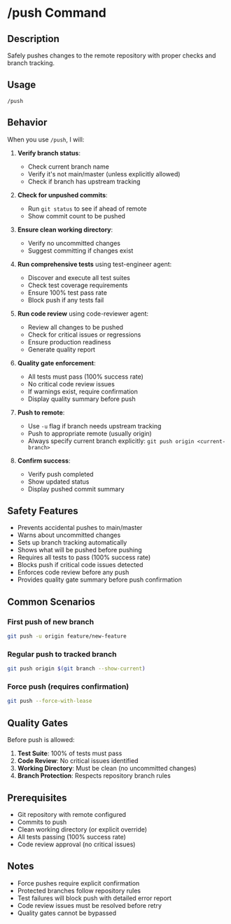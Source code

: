 # /push Command

## Description
Safely pushes changes to the remote repository with proper checks and branch tracking.

## Usage
```
/push
```

## Behavior
When you use `/push`, I will:

1. **Verify branch status**:
   - Check current branch name
   - Verify it's not main/master (unless explicitly allowed)
   - Check if branch has upstream tracking

2. **Check for unpushed commits**:
   - Run `git status` to see if ahead of remote
   - Show commit count to be pushed

3. **Ensure clean working directory**:
   - Verify no uncommitted changes
   - Suggest committing if changes exist

4. **Run comprehensive tests** using test-engineer agent:
   - Discover and execute all test suites
   - Check test coverage requirements
   - Ensure 100% test pass rate
   - Block push if any tests fail

5. **Run code review** using code-reviewer agent:
   - Review all changes to be pushed
   - Check for critical issues or regressions
   - Ensure production readiness
   - Generate quality report

6. **Quality gate enforcement**:
   - All tests must pass (100% success rate)
   - No critical code review issues
   - If warnings exist, require confirmation
   - Display quality summary before push

7. **Push to remote**:
   - Use `-u` flag if branch needs upstream tracking
   - Push to appropriate remote (usually origin)
   - Always specify current branch explicitly: `git push origin <current-branch>`

8. **Confirm success**:
   - Verify push completed
   - Show updated status
   - Display pushed commit summary

## Safety Features
- Prevents accidental pushes to main/master
- Warns about uncommitted changes
- Sets up branch tracking automatically
- Shows what will be pushed before pushing
- Requires all tests to pass (100% success rate)
- Blocks push if critical code issues detected
- Enforces code review before any push
- Provides quality gate summary before push confirmation

## Common Scenarios

### First push of new branch
```bash
git push -u origin feature/new-feature
```

### Regular push to tracked branch
```bash
git push origin $(git branch --show-current)
```

### Force push (requires confirmation)
```bash
git push --force-with-lease
```

## Quality Gates
Before push is allowed:
1. **Test Suite**: 100% of tests must pass
2. **Code Review**: No critical issues identified
3. **Working Directory**: Must be clean (no uncommitted changes)
4. **Branch Protection**: Respects repository branch rules

## Prerequisites
- Git repository with remote configured
- Commits to push
- Clean working directory (or explicit override)
- All tests passing (100% success rate)
- Code review approval (no critical issues)

## Notes
- Force pushes require explicit confirmation
- Protected branches follow repository rules
- Test failures will block push with detailed error report
- Code review issues must be resolved before retry
- Quality gates cannot be bypassed
